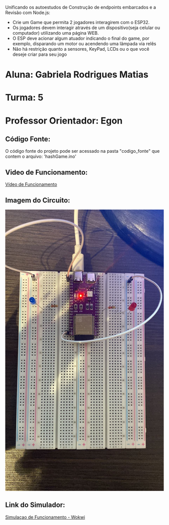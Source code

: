 Unificando os autoestudos de Construção de endpoints embarcados e a Revisão com Node.js:

- Crie um Game que permita 2 jogadores interagirem com o ESP32. 
- Os jogadores devem interagir através de um dispositivo(seja celular ou computador) utilizando uma página WEB. 
- O ESP deve acionar algum atuador indicando o final do game, por exemplo, disparando um motor ou acendendo uma lâmpada via relês
- Não há restrição quanto a sensores, KeyPad, LCDs ou o que você deseje criar para seu jogo

# Aluna: Gabriela Rodrigues Matias
# Turma: 5
# Professor Orientador: Egon 

## Código Fonte: 

O código fonte do projeto pode ser acessado na pasta "codigo_fonte" que contem o arquivo: 'hashGame.ino'

## Video de Funcionamento: 

[Vídeo de Funcionamento](https://youtube.com/shorts/JAswyHp9RBE?feature=share) 

## Imagem do Circuito: 

<img title="Circuito" alt="hashGame Circuit" src="images/hashGameCircuit.jpeg">

## Link do Simulador: 

[Simulaçao de Funcionamento - Wokwi](https://wokwi.com/projects/350167055882781267)